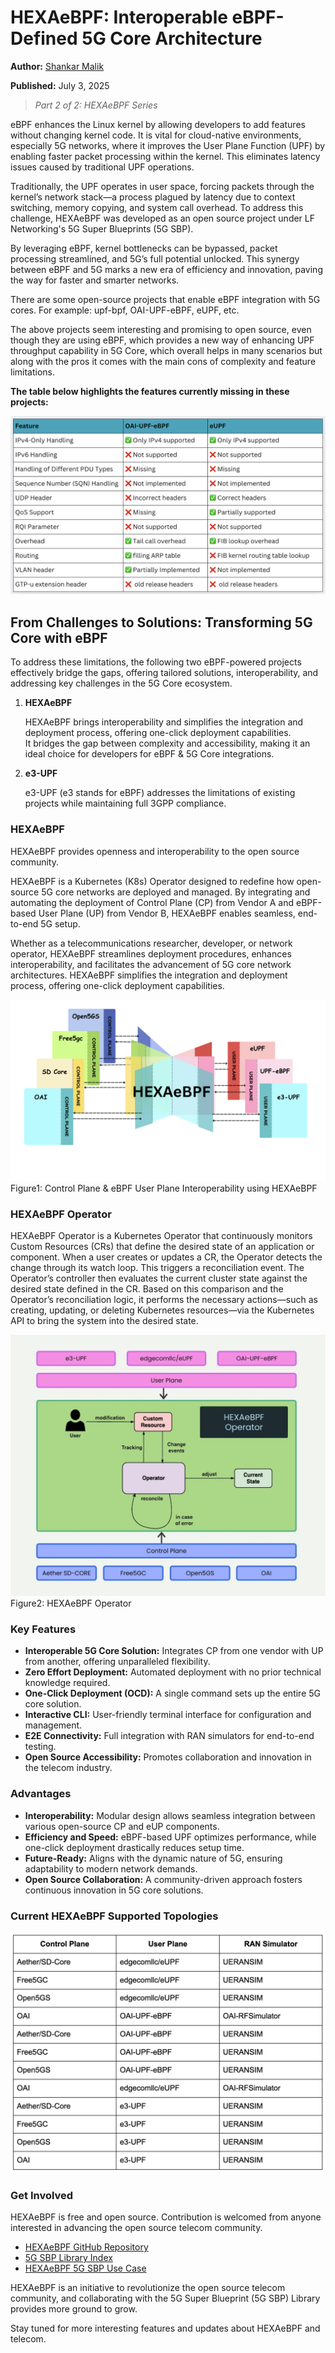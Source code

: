# HEXAeBPF: Interoperable eBPF-Defined 5G Core Architecture

**Author:** [Shankar Malik](https://www.linkedin.com/in/evershalik/)

**Published:** July 3, 2025

> *Part 2 of 2: HEXAeBPF Series*

eBPF enhances the Linux kernel by allowing developers to add features without changing kernel code. It is vital for cloud-native environments, especially 5G networks, where it improves the User Plane Function (UPF) by enabling faster packet processing within the kernel. This eliminates latency issues caused by traditional UPF operations.

Traditionally, the UPF operates in user space, forcing packets through the kernel’s network stack—a process plagued by latency due to context switching, memory copying, and system call overhead. To address this challenge, HEXAeBPF was developed as an open source project under LF Networking's 5G Super Blueprints (5G SBP).

By leveraging eBPF, kernel bottlenecks can be bypassed, packet processing streamlined, and 5G’s full potential unlocked. This synergy between eBPF and 5G marks a new era of efficiency and innovation, paving the way for faster and smarter networks.

There are some open-source projects that enable eBPF integration with 5G cores.
For example: upf-bpf, OAI-UPF-eBPF, eUPF, etc.

The above projects seem interesting and promising to open source, even though they are using eBPF, which provides a new way of enhancing UPF throughput capability in 5G Core, which overall helps in many scenarios but along with the pros it comes with the main cons of complexity and feature limitations.

**The table below highlights the features currently missing in these projects:**

![alt text](./images/ebpf-upf-compare.png)


## From Challenges to Solutions: Transforming 5G Core with eBPF

To address these limitations, the following two eBPF-powered projects effectively bridge the gaps, offering tailored solutions, interoperability, and addressing key challenges in the 5G Core ecosystem.

1. **HEXAeBPF**

    HEXAeBPF brings interoperability and simplifies the integration and deployment process, offering one-click deployment capabilities.  
    It bridges the gap between complexity and accessibility, making it an ideal choice for developers for eBPF & 5G Core integrations.

2. **e3-UPF**

    e3-UPF (e3 stands for eBPF) addresses the limitations of existing projects while maintaining full 3GPP compliance.

### HEXAeBPF

HEXAeBPF provides openness and interoperability to the open source community.

HEXAeBPF is a Kubernetes (K8s) Operator designed to redefine how open-source 5G core networks are deployed and managed. By integrating and automating the deployment of Control Plane (CP) from Vendor A and eBPF-based User Plane (UP) from Vendor B, HEXAeBPF enables seamless, end-to-end 5G setup.

Whether as a telecommunications researcher, developer, or network operator, HEXAeBPF streamlines deployment procedures, enhances interoperability, and facilitates the advancement of 5G core network architectures. HEXAeBPF simplifies the integration and deployment process, offering one-click deployment capabilities.

![alt text](./images/hexaebpf-interoperablity.png)  
Figure1: Control Plane & eBPF User Plane Interoperability using HEXAeBPF

### HEXAeBPF Operator

HEXAeBPF Operator is a Kubernetes Operator that continuously monitors Custom Resources (CRs) that define the desired state of an application or component. When a user creates or updates a CR, the Operator detects the change through its watch loop. This triggers a reconciliation event. The Operator’s controller then evaluates the current cluster state against the desired state defined in the CR. Based on this comparison and the Operator’s reconciliation logic, it performs the necessary actions—such as creating, updating, or deleting Kubernetes resources—via the Kubernetes API to bring the system into the desired state.

![alt text](./images/hexaebpf-operator.jpeg)  
Figure2:  HEXAeBPF Operator

### Key Features

- **Interoperable 5G Core Solution:** Integrates CP from one vendor with UP from another, offering unparalleled flexibility.
- **Zero Effort Deployment:** Automated deployment with no prior technical knowledge required.
- **One-Click Deployment (OCD):** A single command sets up the entire 5G core solution.
- **Interactive CLI:** User-friendly terminal interface for configuration and management.
- **E2E Connectivity:** Full integration with RAN simulators for end-to-end testing.
- **Open Source Accessibility:** Promotes collaboration and innovation in the telecom industry.

### Advantages

- **Interoperability:** Modular design allows seamless integration between various open-source CP and eUP components.
- **Efficiency and Speed:** eBPF-based UPF optimizes performance, while one-click deployment drastically reduces setup time.
- **Future-Ready:** Aligns with the dynamic nature of 5G, ensuring adaptability to modern network demands.
- **Open Source Collaboration:** A community-driven approach fosters continuous innovation in 5G core solutions.

### Current HEXAeBPF Supported Topologies

![alt text](./images/hexaebpf-supported-topologies.png)


### Get Involved

HEXAeBPF is free and open source. Contribution is welcomed from anyone interested in advancing the open source telecom community.

- [HEXAeBPF GitHub Repository](https://github.com/ngkore/HEXAeBPF)
- [5G SBP Library Index](https://lf-networking.atlassian.net/wiki/spaces/LN/pages/15692042/5G+Super+Blueprints+Library)
- [HEXAeBPF 5G SBP Use Case](https://lf-networking.atlassian.net/wiki/x/DoCkG)

HEXAeBPF is an initiative to revolutionize the open source telecom community, and collaborating with the 5G Super Blueprint (5G SBP) Library provides more ground to grow.

Stay tuned for more interesting features and updates about HEXAeBPF and telecom.